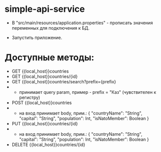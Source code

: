 # simple-api-service


- В "src/main/resources/application.properties" - прописать значения переменных для подключения к БД.

- Запустить приложение.

# Доступные методы:

- GET {{local_host}}countries
- GET {{local_host}}countries/{id}
- GET {{local_host}}countries/search?prefix={prefix}
- - принимает query param, пример - prefix = "Каз" (чувствителен к регистру)
- POST {{local_host}}countries
- - на вход принимает body, прим.:
  {
  "countryName": "String",
  "capital": "String",
  "population": Int,
  "isNatoMember": Boolean
  }
- PUT {{local_host}}countries/{id}
- - на вход принимает body, прим.:
     {
     "countryName": "String",
     "capital": "String",
     "population": Int,
     "isNatoMember": Boolean
     }
- DELETE {{local_host}}countries/{id}